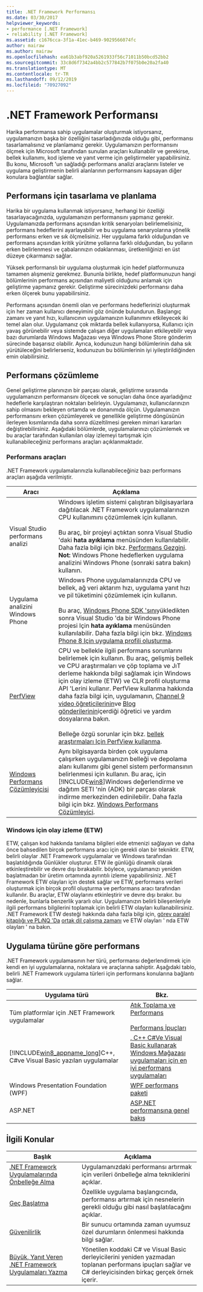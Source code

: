 ```yaml
---
title: .NET Framework Performansı
ms.date: 03/30/2017
helpviewer_keywords:
- performance [.NET Framework]
- reliability [.NET Framework]
ms.assetid: c1676cca-3f1a-41ec-b469-9029566074fc
author: mairaw
ms.author: mairaw
ms.openlocfilehash: ea61b3abf920a5261933f56c71011b50bcd52bb2
ms.sourcegitcommit: 33c8d6f7342a4bb2c577842b7f075b0e20a2fa40
ms.translationtype: MT
ms.contentlocale: tr-TR
ms.lasthandoff: 09/12/2019
ms.locfileid: "70927092"
---
```

# <a name="net-framework-performance"></a>.NET Framework Performansı
Harika performansa sahip uygulamalar oluşturmak istiyorsanız, uygulamanızın başka bir özelliğini tasarladığınızda olduğu gibi, performansı tasarlamalısınız ve planlamanız gerekir. Uygulamanızın performansını ölçmek için Microsoft tarafından sunulan araçları kullanabilir ve gerekirse, bellek kullanımı, kod işleme ve yanıt verme için geliştirmeler yapabilirsiniz. Bu konu, Microsoft 'un sağladığı performans analizi araçlarını listeler ve uygulama geliştirmenin belirli alanlarının performansını kapsayan diğer konulara bağlantılar sağlar.  
  
## <a name="designing-and-planning-for-performance"></a>Performans için tasarlama ve planlama  
 Harika bir uygulama kullanmak istiyorsanız, herhangi bir özelliği tasarlayacağınızda, uygulamanızın performansını yapmanız gerekir. Uygulamanızda performans açısından kritik senaryoları belirlemelisiniz, performans hedeflerini ayarlayabilir ve bu uygulama senaryolarına yönelik performansı erken ve sık ölçmelisiniz. Her uygulama farklı olduğundan ve performans açısından kritik yürütme yollarına farklı olduğundan, bu yolların erken belirlenmesi ve çabalarınızın odaklanması, üretkenliğinizi en üst düzeye çıkarmanızı sağlar.  
  
 Yüksek performanslı bir uygulama oluşturmak için hedef platformunuza tamamen alışmeniz gerekmez. Bununla birlikte, hedef platformunuzun hangi bölümlerinin performans açısından maliyetli olduğunu anlamak için geliştirme yapmanız gerekir. Geliştirme sürecinizdeki performansı daha erken ölçerek bunu yapabilirsiniz.  
  
 Performans açısından önemli olan ve performans hedeflerinizi oluşturmak için her zaman kullanıcı deneyimini göz önünde bulundurun. Başlangıç zamanı ve yanıt hızı, kullanıcının uygulamanızın kullanımını etkileyecek iki temel alan olur. Uygulamanız çok miktarda bellek kullanıyorsa, Kullanıcı için yavaş görünebilir veya sistemde çalışan diğer uygulamaları etkileyebilir veya bazı durumlarda Windows Mağazası veya Windows Phone Store gönderim sürecinde başarısız olabilir. Ayrıca, kodunuzun hangi bölümlerinin daha sık yürütüleceğini belirlerseniz, kodunuzun bu bölümlerinin iyi iyileştirildiğinden emin olabilirsiniz.  
  
## <a name="analyzing-performance"></a>Performans çözümleme  
 Genel geliştirme planınızın bir parçası olarak, geliştirme sırasında uygulamanızın performansını ölçecek ve sonuçları daha önce ayarladığınız hedeflerle karşılaştıran noktaları belirleyin. Uygulamanızı, kullanıcılarınızın sahip olmasını bekleyen ortamda ve donanımda ölçün. Uygulamanızın performansını erken çözümleyerek ve genellikle geliştirme döngüsünün ilerleyen kısımlarında daha sonra düzeltilmesi gereken mimari kararları değiştirebilirsiniz. Aşağıdaki bölümlerde, uygulamalarınızı çözümlemek ve bu araçlar tarafından kullanılan olay izlemeyi tartışmak için kullanabileceğiniz performans araçları açıklanmaktadır.  
  
### <a name="performance-tools"></a>Performans araçları  
 .NET Framework uygulamalarınızla kullanabileceğiniz bazı performans araçları aşağıda verilmiştir.  
  
|Aracı|Açıklama|  
|----------|-----------------|  
|Visual Studio performans analizi|Windows işletim sistemi çalıştıran bilgisayarlara dağıtılacak .NET Framework uygulamalarınızın CPU kullanımını çözümlemek için kullanın.<br /><br /> Bu araç, bir projeyi açtıktan sonra Visual Studio 'daki **hata ayıklama** menüsünden kullanılabilir. Daha fazla bilgi için bkz. [Performans Gezgini](/visualstudio/profiling/performance-explorer). **Not:**  Windows Phone hedeflerken uygulama analizini Windows Phone (sonraki satıra bakın) kullanın.|  
|Uygulama analizini Windows Phone|Windows Phone uygulamalarınızda CPU ve bellek, ağ veri aktarım hızı, uygulama yanıt hızı ve pil tüketimini çözümlemek için kullanın.<br /><br /> Bu araç, [Windows Phone SDK 'sını](https://go.microsoft.com/fwlink/?LinkId=265773)yükledikten sonra Visual Studio 'da bir Windows Phone projesi Için **hata ayıklama** menüsünden kullanılabilir. Daha fazla bilgi için bkz. [Windows Phone 8 Için uygulama profili oluşturma](https://docs.microsoft.com/previous-versions/windows/apps/jj215908(v=vs.105)).|  
|[PerfView](https://www.microsoft.com/download/details.aspx?id=28567)|CPU ve bellekle ilgili performans sorunlarını belirlemek için kullanın. Bu araç, gelişmiş bellek ve CPU araştırmaları ve çöp toplama ve JıT derleme hakkında bilgi sağlamak için Windows için olay izleme (ETW) ve CLR profil oluşturma API 'Lerini kullanır. PerfView kullanma hakkında daha fazla bilgi için, uygulamanın, [Channel 9 video öğreticilerinin](https://channel9.msdn.com/Series/PerfView-Tutorial)ve [Blog gönderilerinin](https://blogs.msdn.microsoft.com/vancem/tag/perfview/)içerdiği öğretici ve yardım dosyalarına bakın.<br /><br /> Belleğe özgü sorunlar için bkz. [bellek araştırmaları Için PerfView kullanma](https://channel9.msdn.com/Series/PerfView-Tutorial/PerfView-Tutorial-9-NET-Memory-Investigation-Basics-of-GC-Heap-Snapshots).|  
|[Windows Performans Çözümleyicisi](https://www.microsoft.com/download/details.aspx?id=30652)|Aynı bilgisayarda birden çok uygulama çalışırken uygulamanızın belleği ve depolama alanı kullanımı gibi genel sistem performansının belirlenmesi için kullanın. Bu araç, için [!INCLUDE[win8](../../../includes/win8-md.md)]Windows değerlendirme ve dağıtım SETI 'nin (ADK) bir parçası olarak indirme merkezinden edinilebilir. Daha fazla bilgi için bkz. [Windows Performans Çözümleyici](/windows-hardware/test/wpt/windows-performance-analyzer).|  
  
### <a name="event-tracing-for-windows-etw"></a>Windows için olay izleme (ETW)  
 ETW, çalışan kod hakkında tanılama bilgileri elde etmenizi sağlayan ve daha önce bahsedilen birçok performans aracı için gerekli olan bir tekniktir. ETW, belirli olaylar .NET Framework uygulamalar ve Windows tarafından başlatıldığında Günlükler oluşturur. ETW ile günlüğü dinamik olarak etkinleştirebilir ve devre dışı bırakabilir. böylece, uygulamanızı yeniden başlatmadan bir üretim ortamında ayrıntılı izleme yapabilirsiniz. .NET Framework ETW olayları için destek sağlar ve ETW, performans verileri oluşturmak için birçok profil oluşturma ve performans aracı tarafından kullanılır. Bu araçlar, ETW olaylarını etkinleştirir ve devre dışı bırakır. bu nedenle, bunlarla benzerlik yararlı olur. Uygulamanızın belirli bileşenleriyle ilgili performans bilgilerini toplamak için belirli ETW olayları kullanabilirsiniz. .NET Framework ETW desteği hakkında daha fazla bilgi için, [görev paralel kitaplığı ve PLıNQ 'Da](../../../docs/framework/performance/etw-events-in-task-parallel-library-and-plinq.md) [ortak dil çalışma zamanı](../../../docs/framework/performance/etw-events-in-the-common-language-runtime.md) ve ETW olayları ' nda ETW olayları ' na bakın.  
  
## <a name="performance-by-app-type"></a>Uygulama türüne göre performans  
 .NET Framework uygulamasının her türü, performansı değerlendirmek için kendi en iyi uygulamalarına, noktalara ve araçlarına sahiptir. Aşağıdaki tablo, belirli .NET Framework uygulama türleri için performans konularına bağlantı sağlar.  
  
|Uygulama türü|Bkz.|  
|--------------|---------|  
|Tüm platformlar için .NET Framework uygulamalar|[Atık Toplama ve Performans](../../standard/garbage-collection/performance.md)<br /><br /> [Performans İpuçları](../../../docs/framework/performance/performance-tips.md)|  
|[!INCLUDE[win8_appname_long](../../../includes/win8-appname-long-md.md)]C++, C#ve Visual Basic yazılan uygulamalar|[, C++ C#Ve Visual Basic kullanarak Windows Mağazası uygulamaları için en iyi performans uygulamaları](https://docs.microsoft.com/previous-versions/windows/apps/hh750313%28v=win.10%29)|  
|Windows Presentation Foundation (WPF)|[WPF performans paketi](https://docs.microsoft.com/previous-versions/dotnet/netframework-4.0/aa969767(v=vs.100))|  
|ASP.NET|[ASP.NET performansına genel bakış](https://docs.microsoft.com/previous-versions/aspnet/cc668225(v=vs.100))|  
  
## <a name="related-topics"></a>İlgili Konular  
  
|Başlık|Açıklama|  
|-----------|-----------------|  
|[.NET Framework Uygulamalarında Önbelleğe Alma](../../../docs/framework/performance/caching-in-net-framework-applications.md)|Uygulamanızdaki performansı artırmak için verileri önbelleğe alma tekniklerini açıklar.|  
|[Geç Başlatma](../../../docs/framework/performance/lazy-initialization.md)|Özellikle uygulama başlangıcında, performansı artırmak için nesnelerin gerekli olduğu gibi nasıl başlatılacağını açıklar.|  
|[Güvenilirlik](../../../docs/framework/performance/reliability.md)|Bir sunucu ortamında zaman uyumsuz özel durumların önlenmesi hakkında bilgi sağlar.|  
|[Büyük, Yanıt Veren .NET Framework Uygulamaları Yazma](../../../docs/framework/performance/writing-large-responsive-apps.md)|Yönetilen koddaki C# ve Visual Basic derleyicilerini yeniden yazmadan toplanan performans ipuçları sağlar ve C# derleyicisinden birkaç gerçek örnek içerir.|
